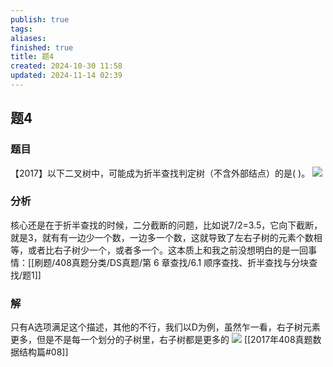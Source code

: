 ```yaml
---
publish: true
tags: 
aliases: 
finished: true
title: 题4
created: 2024-10-30 11:58
updated: 2024-11-14 02:39
---
```

## 题4
### 题目
【2017】以下二叉树中，可能成为折半查找判定树（不含外部结点）的是( )。
![](https://img.hwenyi.tech/202410301844868.webp)
### 分析
核心还是在于折半查找的时候，二分截断的问题，比如说7/2=3.5，它向下截断，就是3，就有有一边少一个数，一边多一个数，这就导致了左右子树的元素个数相等，或者比右子树少一个，或者多一个。这本质上和我之前没想明白的是一回事情：[[刷题/408真题分类/DS真题/第 6 章查找/6.1 顺序查找、折半查找与分块查找/题1]]
### 解
只有A选项满足这个描述，其他的不行，我们以D为例，虽然乍一看，右子树元素更多，但是不是每一个划分的子树里，右子树都是更多的
![](https://img.hwenyi.tech/202411141036698.webp)
[[2017年408真题数据结构篇#08]]